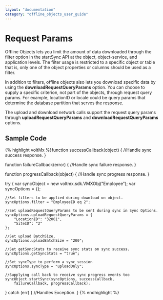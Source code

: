 ```yaml
---
layout: "documentation"
category: "offline_objects_user_guide"
---
```


Request Params
==============

Offline Objects lets you limit the amount of data downloaded through the filter option in the startSync API at the object, object-service, and application levels. The filter usage is restricted to a specific object or table that is, only one of the object properties or columns should be used as a filter.

In addition to filters, offline objects also lets you download specific data by using the **downloadRequestQueryParams** option. You can choose to supply a specific criterion, not part of the objects, through request query params. For example, locationID or locale could be query params that determine the database partition that serves the response.

The upload and download network calls support the request query params through **uploadRequestQueryParams** and **downloadRequestQueryParams** options.

Sample Code
-----------

{% highlight voltMx %}function successCallback(object) {
    //Handle sync success response.
}

function failureCallback(error) {
    //Handle sync failure response.
}

function progressCallback(object) {
    //Handle sync progress response.
}

try {
    var syncObject = new voltmx.sdk.VMXObj("Employee");
    var syncOptions = {};

    //Set filters to be applied during download on object.
    syncOptions.filter = "EmployeeID eq 2";

    //Set uploadRequestQueryParams to be sent during sync in Sync Options.
    syncOptions.uploadRequestQueryParams = {
        "LocationID": "32001",
        "SiteID": "2"
    };

    //Set upload BatchSize.
    syncOptions.uploadBatchSize = "200";

    //Set getSyncStats to receive sync stats on sync success.
    syncOptions.getSyncStats = "true";

    //Set syncType to perform a sync session
    syncOptions.syncType = "uploadOnly";

    //Supplying call back to receive sync progress events too
    syncObject.startSync(syncOptions, successCallback,
        failureCallback, progressCallback);
} catch (err) {
    //Handles Exception.
}
{% endhighlight %}
